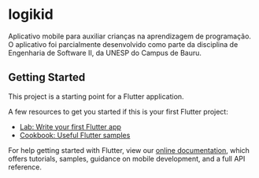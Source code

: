 # logikid

Aplicativo mobile para auxiliar crianças na aprendizagem de programação. 
O aplicativo foi parcialmente desenvolvido como parte da disciplina de Engenharia de Software II, da UNESP do Campus de Bauru.

## Getting Started

This project is a starting point for a Flutter application.

A few resources to get you started if this is your first Flutter project:

- [Lab: Write your first Flutter app](https://flutter.dev/docs/get-started/codelab)
- [Cookbook: Useful Flutter samples](https://flutter.dev/docs/cookbook)

For help getting started with Flutter, view our
[online documentation](https://flutter.dev/docs), which offers tutorials,
samples, guidance on mobile development, and a full API reference.
